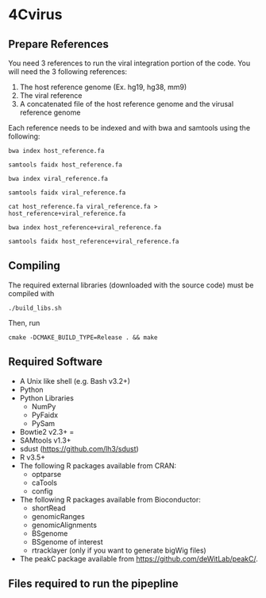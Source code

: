 # 4Cvirus

## Prepare References

You need 3 references to run the viral integration portion of the code. You will need the 3 following references:

1. The host reference genome (Ex. hg19, hg38, mm9)
2. The viral reference
3. A concatenated file of the host reference genome and the virusal reference genome

Each reference needs to be indexed and with bwa and samtools using the following:
```
bwa index host_reference.fa

samtools faidx host_reference.fa
```
```
bwa index viral_reference.fa

samtools faidx viral_reference.fa
```
```
cat host_reference.fa viral_reference.fa > host_reference+viral_reference.fa

bwa index host_reference+viral_reference.fa

samtools faidx host_reference+viral_reference.fa
```

## Compiling


The required external libraries (downloaded with the source code) must be compiled with
```
./build_libs.sh
```

Then, run
```
cmake -DCMAKE_BUILD_TYPE=Release . && make
```
## Required Software
- A Unix like shell (e.g. Bash v3.2+)
- Python
- Python Libraries
  - NumPy
  - PyFaidx
  - PySam
- Bowtie2 v2.3+ =
- SAMtools v1.3+ 
- sdust (https://github.com/lh3/sdust)
- R v3.5+ 
- The following R packages available from CRAN:
  - optparse
  - caTools
  - config
- The following R packages available from Bioconductor:
  - shortRead
  - genomicRanges
  - genomicAlignments
  - BSgenome
  - BSgenome of interest
  - rtracklayer (only if you want to generate bigWig files)
- The peakC package available from https://github.com/deWitLab/peakC/.

## Files required to run the pipepline


